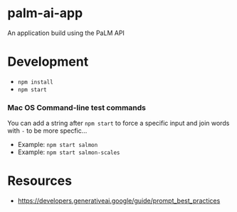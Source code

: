 # palm-ai-app
An application build using the PaLM API

# Development
- `npm install`
- `npm start`

### Mac OS Command-line test commands
You can add a string after `npm start` to force a specific input and join words with `-` to be more specfic...
- Example: `npm start salmon`
- Example: `npm start salmon-scales`

# Resources
- https://developers.generativeai.google/guide/prompt_best_practices